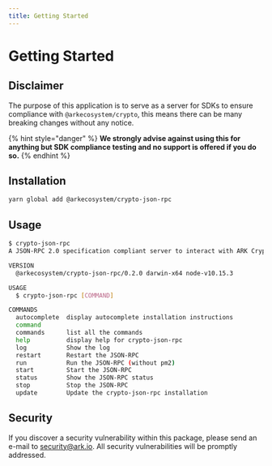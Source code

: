 ```yaml
---
title: Getting Started
---
```


# Getting Started

## Disclaimer

The purpose of this application is to serve as a server for SDKs to ensure compliance with `@arkecosystem/crypto`, this means there can be many breaking changes without any notice.

{% hint style="danger" %}
**We strongly advise against using this for anything but SDK compliance testing and no support is offered if you do so.**
{% endhint %}

## Installation

```bash
yarn global add @arkecosystem/crypto-json-rpc
```

## Usage

```bash
$ crypto-json-rpc
A JSON-RPC 2.0 specification compliant server to interact with ARK Cryptography.

VERSION
  @arkecosystem/crypto-json-rpc/0.2.0 darwin-x64 node-v10.15.3

USAGE
  $ crypto-json-rpc [COMMAND]

COMMANDS
  autocomplete  display autocomplete installation instructions
  command
  commands      list all the commands
  help          display help for crypto-json-rpc
  log           Show the log
  restart       Restart the JSON-RPC
  run           Run the JSON-RPC (without pm2)
  start         Start the JSON-RPC
  status        Show the JSON-RPC status
  stop          Stop the JSON-RPC
  update        Update the crypto-json-rpc installation
```

## Security

If you discover a security vulnerability within this package, please send an e-mail to security@ark.io. All security vulnerabilities will be promptly addressed.

